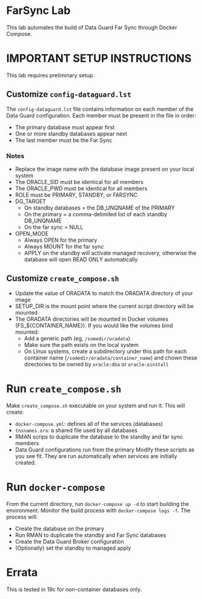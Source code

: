 # FarSync Lab
This lab automates the build of Data Guard Far Sync through Docker Compose.
# IMPORTANT SETUP INSTRUCTIONS
This lab requires preliminary setup.
## Customize `config-dataguard.lst`
The `config-dataguard.lst` file contains information on each member of the Data Guard configuration. Each member must be present in the file in order:
* The primary database must appear first
* One or more standby databases appear next
* The last member must be the Far Sync
### Notes
* Replace the image name with the database image present on your local system
* The ORACLE_SID must be identical for all members
* The ORACLE_PWD must be identical for all members
* ROLE must be PRIMARY, STANDBY, or FARSYNC
* DG_TARGET
  * On standby databases = the DB_UNQNAME of the PRIMARY
  * On the primary = a comma-delimited list of each standby DB_UNQNAME
  * On the far sync = NULL
* OPEN_MODE
  * Always OPEN for the primary
  * Always MOUNT for the far sync
  * APPLY on the standby will activate managed recovery, otherwise the database will open READ ONLY automatically
## Customize `create_compose.sh`
* Update the value of ORADATA to match the ORADATA directory of your image
* SETUP_DIR is the mount point where the current script directory will be mounted
* The ORADATA directories will be mounted in Docker volumes (FS_${CONTAINER_NAME}). If you would like the volumes bind mounted:
  * Add a generic path (eg, `/somedir/oradata`)
  * Make sure the path exists on the local system
  * On Linux systems, create a subdirectory under this path for each container name (`/somedir/oradata/container_name`) and chown these directories to be owned by `oracle:dba` or `oracle:oinstall`
# Run `create_compose.sh`
Make `create_compose.sh` executable on your system and run it. This will create:
* `docker-compose.yml`: defines all of the services (databases)
* `tnsnames.ora`: a shared file used by all databases
* RMAN scrips to duplicate the database to the standby and far sync members
* Data Guard configurations run from the primary
Modify these scripts as you see fit. They are run automatically when services are initially created.
# Run `docker-compose`
From the current directory, run `docker-compose up -d` to start building the environment. Monitor the build process with `docker-compose logs -f`. The process will:
* Create the database on the primary
* Run RMAN to duplicate the standby and Far Sync databases
* Create the Data Guard Broker configuration
* (Optionally) set the standby to managed apply
# Errata
This is tested in 19c for non-container databases only.
